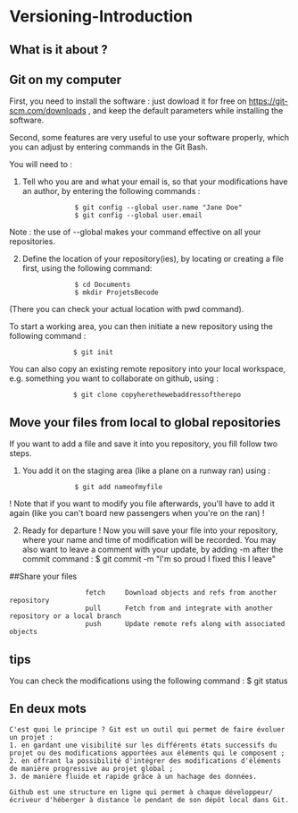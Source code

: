 # Versioning-Introduction

## What is it about ?



## Git on my computer

First, you need to install the software : just dowload it for free on https://git-scm.com/downloads , and keep the default parameters while installing the software.

Second, some features are very useful to use your software properly, which you can adjust by entering commands in the Git Bash.

You will need to :

1. Tell who you are and what your email is, so that your modifications have an author, by entering the following commands :

                    $ git config --global user.name "Jane Doe"
                    $ git config --global user.email   

Note : the use of --global makes your command effective on all your repositories.


2. Define the location of your repository(ies), by locating or creating a file first, using the following command:

                    $ cd Documents
                    $ mkdir ProjetsBecode

(There you can check your actual location with pwd command).


To start a working area, you can then initiate a new repository using the following command :

                    $ git init

You can also copy an existing remote repository into your local workspace, e.g. something you want to collaborate on github, using :

                    $ git clone copyherethewebaddressoftherepo


## Move your files from local to global repositories

If you want to add a file and save it into you repository, you fill follow two steps.

1. You add it on the staging area (like a plane on a runway ran) using :

                    $ git add nameofmyfile

! Note that if you want to modify you file afterwards, you'll have to add it again (like you can't board new passengers when you're on the ran) !

2. Ready for departure ! Now you will save your file into your repository, where your name and time of modification will be recorded. You may also want to leave a comment with your update, by adding -m after the commit command :
                    $ git commit -m "I'm so proud I fixed this I leave"

##Share your files

                       fetch     Download objects and refs from another repository
                       pull      Fetch from and integrate with another repository or a local branch
                       push      Update remote refs along with associated objects

## tips

You can check the modifications using the following command :
                    $ git status




## En deux mots

```
C'est quoi le principe ? Git est un outil qui permet de faire évoluer un projet :
1. en gardant une visibilité sur les différents états successifs du projet ou des modifications apportées aux éléments qui le composent ;
2. en offrant la possibilité d'intégrer des modifications d'éléments de manière progressive au projet global ;
3. de manière fluide et rapide grâce à un hachage des données.

Github est une structure en ligne qui permet à chaque développeur/écriveur d'héberger à distance le pendant de son dépôt local dans Git.
